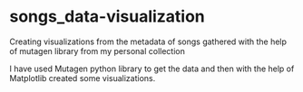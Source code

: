 # songs_data-visualization
Creating visualizations from the metadata of songs gathered with the help of mutagen library from my personal collection

I have used Mutagen python library to get the data and then with the help of Matplotlib created some visualizations.
